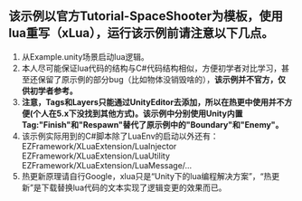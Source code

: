 ## 该示例以官方Tutorial-SpaceShooter为模板，使用lua重写（xLua），运行该示例前请注意以下几点。
1. 从Example.unity场景启动lua逻辑。
1. 本人尽可能保证lua代码的结构与C#代码结构相似，方便初学者对比学习，甚至还保留了原示例的部分bug（比如物体没销毁啥的），**该示例并不官方，仅供初学者参考。**
1. **注意，Tags和Layers只能通过UnityEditor去添加，所以在热更中使用并不方便(个人在5.x下没找到其他方式)。该示例中分别使用Unity内置Tag:"Finish"和"Respawn"替代了原示例中的"Boundary"和"Enemy"。**
1. 该示例实际用到的C#脚本除了LuaEnv的启动以外还有：  
EZFramework/XLuaExtension/LuaInjector  
EZFramework/XLuaExtension/LuaUtility  
EZFramework/XLuaExtension/LuaMessage/...  
1. 热更新原理请自行Google，xlua只是“Unity下的lua编程解决方案”，“热更新”是下载替换lua代码的文本实现了逻辑变更的效果而已。